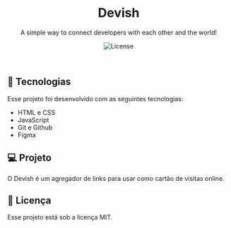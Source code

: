 <h1 align="center"> Devish </h1>

<p align="center">
A simple way to connect developers with each other and the world!<br/>
</p>

<p align="center">
  <img alt="License" src="https://img.shields.io/static/v1?label=license&message=MIT&color=49AA26&labelColor=000000">
</p>

<br>

## 🚀 Tecnologias

Esse projeto foi desenvolvido com as seguintes tecnologias:

- HTML e CSS
- JavaScript
- Git e Github
- Figma

## 💻 Projeto

O Devish é um agregador de links para usar como cartão de visitas online.

## :memo: Licença

Esse projeto está sob a licença MIT.